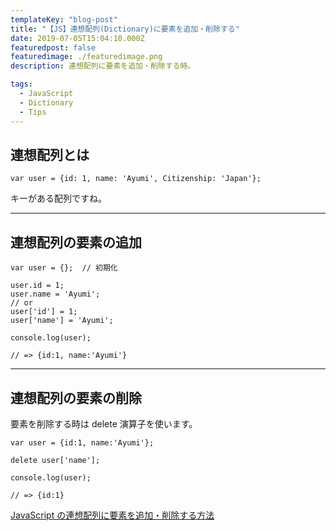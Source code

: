 ```yaml
---
templateKey: "blog-post"
title: "【JS】連想配列(Dictionary)に要素を追加・削除する"
date: 2019-07-05T15:04:10.000Z
featuredpost: false
featuredimage: ./featuredimage.png
description: 連想配列に要素を追加・削除する時。

tags:
  - JavaScript
  - Dictionary
  - Tips
---
```


## 連想配列とは

```
var user = {id: 1, name: 'Ayumi', Citizenship: 'Japan'};
```

キーがある配列ですね。

---

## 連想配列の要素の追加

```
var user = {};  // 初期化

user.id = 1;
user.name = 'Ayumi';
// or
user['id'] = 1;
user['name'] = 'Ayumi';

console.log(user);

// => {id:1, name:'Ayumi'}
```

---

## 連想配列の要素の削除

要素を削除する時は delete 演算子を使います。

```
var user = {id:1, name:'Ayumi'};

delete user['name'];

console.log(user);

// => {id:1}
```

[JavaScript の連想配列に要素を追加・削除する方法](https://uxmilk.jp/12852)
